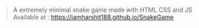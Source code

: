 > A extremely minimal snake game made with HTML CSS and JS
Available at : https://iamharshit188.github.io/SnakeGame

